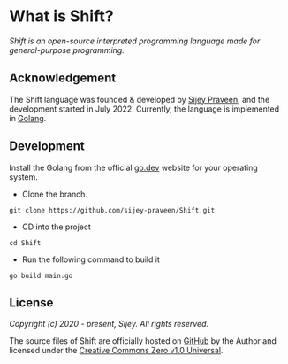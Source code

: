# What is Shift?

*Shift is an open-source interpreted programming language made for general-purpose programming.*

## Acknowledgement

The Shift language was founded & developed by [Sijey Praveen](https://github.com/sijey-praveen/), and the development started in July 2022. Currently, the language is implemented in [Golang](https://go.dev/).

<!-- ## Future Goals

- Make it more convenient. -->

## Development

Install the Golang from the official [go.dev](https://go.dev/) website for your operating system.

- Clone the branch.
```
git clone https://github.com/sijey-praveen/Shift.git
```

- CD into the project
```
cd Shift
```

- Run the following command to build it
```
go build main.go
```

## License

*Copyright (c) 2020 - present, Sijey. All rights reserved.*

The source files of Shift are officially hosted on [GitHub](https://github.com/sijey-praveen/Shift/) by the Author and licensed under the [Creative Commons Zero v1.0 Universal](https://creativecommons.org/).
